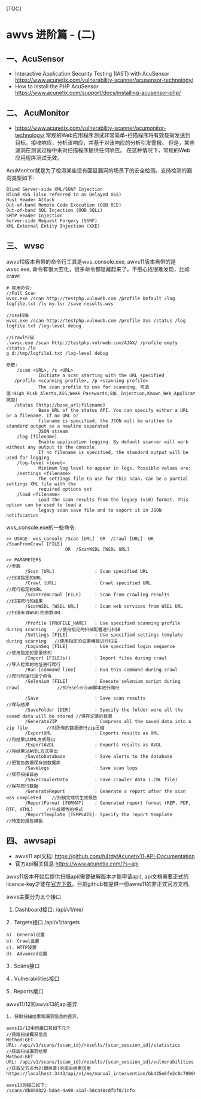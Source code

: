 [TOC]
# awvs 进阶篇 - (二)

## 一、AcuSensor
- Interactive Application Security Testing (IAST) with AcuSensor https://www.acunetix.com/vulnerability-scanner/acusensor-technology/
- How to install the PHP AcuSensor https://www.acunetix.com/support/docs/installing-acusensor-php/

## 二、 AcuMonitor
- https://www.acunetix.com/vulnerability-scanner/acumonitor-technology/
常规的Web应用程序测试非常简单-扫描程序将有效载荷发送到目标，接收响应，分析该响应，并基于对该响应的分析引发警报。
但是，某些漏洞在测试过程中未对扫描程序提供任何响应。
在这种情况下，常规的Web应用程序测试无效。

AcuMonitor就是为了检测某些没有回显漏洞的场景下的安全检测。支持检测的漏洞类型如下:
```
Blind Server-side XML/SOAP Injection
Blind XSS (also referred to as Delayed XSS)
Host Header Attack
Out-of-band Remote Code Execution (OOB RCE)
Out-of-band SQL Injection (OOB SQLi)
SMTP Header Injection
Server-side Request Forgery (SSRF)
XML External Entity Injection (XXE)
```


## 三、 wvsc
awvs10版本自带的命令行工具是wvs_console.exe, awvs11版本自带的是wvsc.exe, 命令有很大变化，很多命令都隐藏起来了，不细心找很难发现，比如crawl

```
# 常用命令:
//Full Scan
wvsc.exe /scan http://testphp.vulnweb.com /profile Default /log logfile.txt /ls my.lsr /save results.wvs

//xss扫描
wvsc.exe /scan http://testphp.vulnweb.com /profile Xss /status /log logfile.txt /log-level debug

//Crawl扫描
.\wvsc.exe /scan http://testphp.vulnweb.com/AJAX/ /profile empty /status /lo
g d:/tmp/logfile1.txt /log-level debug

参数:
    /scan <URL>, /s <URL>
            Initiate a scan starting with the URL specified
   /profile <scanning profile>, /p <scanning profile>
            The scan profile to use for scanning, 可选值:High_Risk_Alerts,XSS,Weak_Passwords,SQL_Injection,Known_Web_Applications,empty(仅爬虫)
   /status [http://base_url|filename]
            Base URL of the status API. You can specify either a URL or a filename. If no URL or
            filename is specified, the JSON will be written to standard output as a newline separated
            JSON stream
    /log [filename]
            Enable application logging. By default scanner will work without any output to the console.
            If no filename is specified, the standard output will be used for logging
    /log-level <level>
            Minimum log level to appear in logs. Possible values are:
    /settings <filename>
            The settings file to use for this scan. Can be a partial settings XML file with the
            required options set
    /load <filename>
            Load the scan results from the legacy (v10) format. This option can be used to load a
            legacy scan save file and to export it in JSON notification
```

wvs_console.exe的一些命令:
```
>> USAGE: wvs_console /Scan [URL]  OR  /Crawl [URL]  OR  /ScanFromCrawl [FILE]
                      OR  /ScanWSDL [WSDL URL]

>> PARAMETERS                                                                        //参数
       /Scan [URL]               : Scan specified URL                                //扫描指定的URL
       /Crawl [URL]              : Crawl specified URL                               //爬行指定的URL
       /ScanFromCrawl [FILE]     : Scan from crawling results                        //扫描爬行的结果
       /ScanWSDL [WSDL URL]      : Scan web services from WSDL URL                   //扫描来自WSDL的参数URL

       /Profile [PROFILE_NAME]   : Use specified scanning profile during scanning    //使用指定的扫描配置进行扫描
       /Settings [FILE]          : Use specified settings template during scanning   //使用指定的设置模板进行扫描
       /LoginSeq [FILE]          : Use specified login sequence                      //使用指定的登录序列
       /Import [FILE(s)]         : Import files during crawl                         //导入检索的地址进行爬行
       /Run [command line]       : Run this command during crawl                     //爬行时运行这个命令
       /Selenium [FILE]          : Execute selenium script during crawl              //执行selenium脚本进行爬行

       /Save                     : Save scan results                                 //保存结果
       /SaveFolder [DIR]         : Specify the folder were all the saved data will be stored //保存记录的目录
       /GenerateZIP              : Compress all the saved data into a zip file       //对所有的数据进行zip压缩
       /ExportXML                : Exports results as XML                            //将结果以XML方式导出
       /ExportAVDL               : Exports results as AVDL                           //将结果以AVDL方式导出
       /SavetoDatabase           : Save alerts to the database                       //把警告数据保存进数据库
       /SaveLogs                 : Save scan logs                                    //保存扫描日志
       /SaveCrawlerData          : Save crawler data (.CWL file)                     //保存爬行数据
       /GenerateReport           : Generate a report after the scan was completed    //扫描完成后生成报告
       /ReportFormat [FORMAT]    : Generated report format (REP, PDF, RTF, HTML)     //生成报告的格式
       /ReportTemplate [TEMPLATE]: Specify the report template                       //特定的报告模板

```

## 四、 awvsapi
- awvs11 api文档: https://github.com/h4rdy/Acunetix11-API-Documentation
- 官方api相关信息 https://www.acunetix.com/?s=api

awvs11版本开始后提供扫描api(需要破解版本才能申请api), api文档需要正式的licence-key才能在[官方下载](https://www.acunetix.com/support/api-documentation/)，目前github有提供一份awvs11的非正式官方文档.

awvs主要分为五个接口

1. Dashboard接口: /api/v1/me/

2 . Targets接口 /api/v1/targets
```
a). General设置 
b). Crawl设置
c). HTTP设置
d). Advanced设置
```
3 . Scans接口

4 . Vulnerabilities接口

5 . Reports接口

awvs11/12和awvs13的api差异
```
1. 获取扫描结果和漏洞信息的差异。

awvs11/12中的接口有如下几个
//获取扫描概况信息
Method:GET
URL: /api/v1/scans/{scan_id}/results/{scan_session_id}/statistics
//获取扫描漏洞结果
Method:GET
URL: /api/v1/scans/{scan_id}/results/{scan_session_id}/vulnerabilities
//获取父节点为2(跟目录)的爬虫结果信息
https://localhost:3443/api/v1/me/manual_intervention/bb435e6fe2c0c7090627da5097fb3c72

awvs13的接口如下:
/scans/db898022-bda4-4a98-a1a7-50ca48cdfbf0/info

```